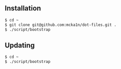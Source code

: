## Installation

```bash
$ cd ~
$ git clone git@github.com:mcka1n/dot-files.git .
$ ./script/bootstrap
```

## Updating

```bash
$ cd ~
$ ./script/bootstrap
```
